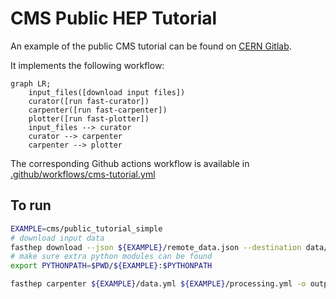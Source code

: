 # CMS Public HEP Tutorial

An example of the public CMS tutorial can be found on [CERN Gitlab](https://gitlab.cern.ch/fast-hep/public/fast_cms_public_tutorial/).

It implements the following workflow:

```mermaid
graph LR;
    input_files([download input files])
    curator([run fast-curator])
    carpenter([run fast-carpenter])
    plotter([run fast-plotter])
    input_files --> curator
    curator --> carpenter
    carpenter --> plotter
```

The corresponding Github actions workflow is available in [.github/workflows/cms-tutorial.yml](https://github.com/FAST-HEP/examples/blob/main/.github/workflows/cms-tutorial.yml)

## To run

```bash
EXAMPLE=cms/public_tutorial_simple
# download input data
fasthep download --json ${EXAMPLE}/remote_data.json --destination data/${EXAMPLE}
# make sure extra python modules can be found
export PYTHONPATH=$PWD/${EXAMPLE}:$PYTHONPATH

fasthep carpenter ${EXAMPLE}/data.yml ${EXAMPLE}/processing.yml -o output/${EXAMPLE} --backend=local
```
